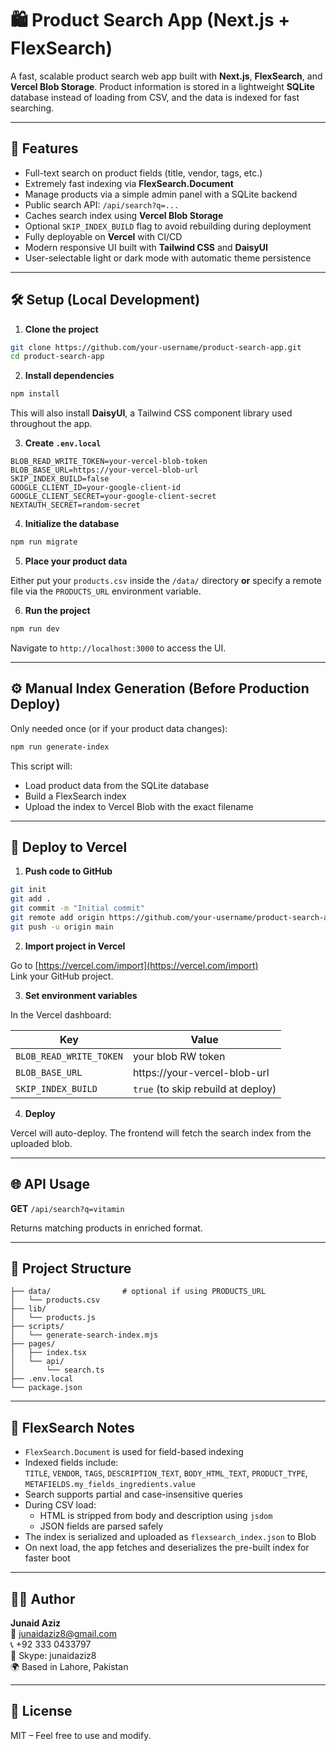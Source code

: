 # 🛍️ Product Search App (Next.js + FlexSearch)

A fast, scalable product search web app built with **Next.js**, **FlexSearch**, and **Vercel Blob Storage**. Product information is stored in a lightweight **SQLite** database instead of loading from CSV, and the data is indexed for fast searching.

---

## 🚀 Features

- Full-text search on product fields (title, vendor, tags, etc.)
- Extremely fast indexing via **FlexSearch.Document**
- Manage products via a simple admin panel with a SQLite backend
- Public search API: `/api/search?q=...`
- Caches search index using **Vercel Blob Storage**
- Optional `SKIP_INDEX_BUILD` flag to avoid rebuilding during deployment
- Fully deployable on **Vercel** with CI/CD
- Modern responsive UI built with **Tailwind CSS** and **DaisyUI**
- User-selectable light or dark mode with automatic theme persistence

---

## 🛠️ Setup (Local Development)

1. **Clone the project**

```bash
git clone https://github.com/your-username/product-search-app.git
cd product-search-app
```

2. **Install dependencies**

```bash
npm install
```

This will also install **DaisyUI**, a Tailwind CSS component library used throughout the app.

3. **Create `.env.local`**

```env
BLOB_READ_WRITE_TOKEN=your-vercel-blob-token
BLOB_BASE_URL=https://your-vercel-blob-url
SKIP_INDEX_BUILD=false
GOOGLE_CLIENT_ID=your-google-client-id
GOOGLE_CLIENT_SECRET=your-google-client-secret
NEXTAUTH_SECRET=random-secret
```

4. **Initialize the database**

```bash
npm run migrate
```

5. **Place your product data**

Either put your `products.csv` inside the `/data/` directory **or** specify a
remote file via the `PRODUCTS_URL` environment variable.

6. **Run the project**

```bash
npm run dev
```

Navigate to `http://localhost:3000` to access the UI.

---

## ⚙️ Manual Index Generation (Before Production Deploy)

Only needed once (or if your product data changes):

```bash
npm run generate-index
```

This script will:

- Load product data from the SQLite database
- Build a FlexSearch index
- Upload the index to Vercel Blob with the exact filename

---

## 🚀 Deploy to Vercel

1. **Push code to GitHub**

```bash
git init
git add .
git commit -m "Initial commit"
git remote add origin https://github.com/your-username/product-search-app.git
git push -u origin main
```

2. **Import project in Vercel**

Go to [https://vercel.com/import](https://vercel.com/import)  
Link your GitHub project.

3. **Set environment variables**

In the Vercel dashboard:

| Key                     | Value                              |
| ----------------------- | ---------------------------------- |
| `BLOB_READ_WRITE_TOKEN` | your blob RW token                 |
| `BLOB_BASE_URL`         | https://your-vercel-blob-url       |
| `SKIP_INDEX_BUILD`      | `true` (to skip rebuild at deploy) |

4. **Deploy**

Vercel will auto-deploy. The frontend will fetch the search index from the uploaded blob.

---

## 🌐 API Usage

**GET** `/api/search?q=vitamin`

Returns matching products in enriched format.

---

## 📂 Project Structure

```
├── data/                # optional if using PRODUCTS_URL
│   └── products.csv
├── lib/
│   └── products.js
├── scripts/
│   └── generate-search-index.mjs
├── pages/
│   ├── index.tsx
│   └── api/
│       └── search.ts
├── .env.local
└── package.json
```

---

## 🔎 FlexSearch Notes

- `FlexSearch.Document` is used for field-based indexing
- Indexed fields include:  
  `TITLE`, `VENDOR`, `TAGS`, `DESCRIPTION_TEXT`, `BODY_HTML_TEXT`, `PRODUCT_TYPE`, `METAFIELDS.my_fields_ingredients.value`
- Search supports partial and case-insensitive queries
- During CSV load:
  - HTML is stripped from body and description using `jsdom`
  - JSON fields are parsed safely
- The index is serialized and uploaded as `flexsearch_index.json` to Blob
- On next load, the app fetches and deserializes the pre-built index for faster boot

---

## 👨‍💻 Author

**Junaid Aziz**  
📧 junaidaziz8@gmail.com  
📞 +92 333 0433797  
🧠 Skype: junaidaziz8  
🌍 Based in Lahore, Pakistan

---

## 📝 License

MIT – Feel free to use and modify.
